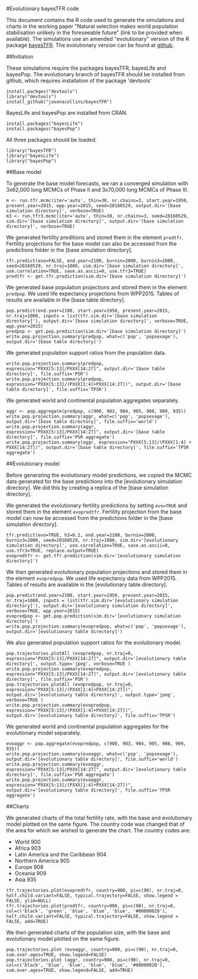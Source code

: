 #Evolutionary bayesTFR code

This document contains the R code used to generate the simulations and charts in the working paper "Natural selection makes world population stabilisation unlikely in the foreseeable future" (link to be provided when available). The simulations use an amended "evolutionary" version of the R package [bayesTFR](https://cran.r-project.org/web/packages/bayesTFR/index.html). The evolutionary version can be found at [github](https://github.com/jasonacollins/bayesTFR).

##Initiation

These simulations require the packages bayesTFR, bayesLife and bayesPop. The evolutionary branch of bayesTFR should be installed from github, which requires installation of the package 'devtools'
```
install.packges("devtools")
library("devtools")
install_github("jasonacollins/bayesTFR")
```

BayesLife and bayesPop are installed from CRAN.
```
install.packages("bayesLife")
install.packages("bayesPop")
```

All three packages should be loaded.
```
library("bayesTFR")
library("bayesLife")
library("bayesPop")
```

##Base model

To generate the base model forecasts, we ran a converged simulation with 3x62,000 long MCMCs of Phase II and 3x70,000 long MCMCs of Phase III.
```
m <- run.tfr.mcmc(iter='auto', thin=30, nr.chains=3, start.year=1950, present.year=2015, wpp.year=2015, seed=20160529, output.dir='[base simulation directory]', verbose=TRUE)
m3 <- run.tfr3.mcmc(iter='auto', thin=30, nr.chains=3, seed=20160529, sim.dir='[base simulation directory]', output.dir='[base simulation directory]', verbose=TRUE)
```

We generated fertility preditions and stored them in the element `predtfr`. Fertility projections for the base model can also be accessed from the predictions folder in the [base simulation directory].
```
tfr.predict(evo=FALSE, end.year=2100, burnin=2000, burnin3=2000, seed=20160529, nr.traj=1000, sim.dir='[base simulation directory]', use.correlation=TRUE, save.as.ascii=0, use.tfr3=TRUE)
predtfr <- get.tfr.prediction(sim.dir='[base simulation directory]')
```

We generated base population projections and stored them in the element `predpop`. We used life expectancy projections from WPP2015. Tables of results are available in the [base table directory].
```
pop.predict(end.year=2100, start.year=1950, present.year=2015, nr.traj=1000, inputs = list(tfr.sim.dir='[base simulation directory]'), output.dir='[base simulation directory]', verbose=TRUE, wpp.year=2015)
predpop <- get.pop.prediction(sim.dir='[base simulation directory]')
write.pop.projection.summary(predpop, what=c('pop', 'popsexage'), output.dir='[base table directory]')
```

We generated population support ratios from the population data.
```
write.pop.projection.summary(predpop, expression="PXXX[5:13]/PXXX[14:27]", output.dir='[base table directory]', file.suffix='PSR')
write.pop.projection.summary(predpop, expression="PXXX[5:13]/(PXXX[1:4]+PXXX[14:27])", output.dir='[base table directory]', file.suffix='TPSR')
```

We generated world and continental population aggregates separately.
```
aggr <- pop.aggregate(predpop, c(900, 903, 904, 905, 908, 909, 935))
write.pop.projection.summary(aggr, what=c('pop', 'popsexage'), output.dir='[base table directory]', file.suffix='world')
write.pop.projection.summary(aggr, expression="PXXX[5:13]/PXXX[14:27]", output.dir='[base table directory]', file.suffix='PSR aggregate')
write.pop.projection.summary(aggr, expression="PXXX[5:13]/(PXXX[1:4] + PXXX[14:27])", output.dir='[base table directory]', file.suffix='TPSR aggregate')
```

##Evolutionary model

Before generating the evolutionary model predictions, we copied the MCMC data generated for the base predictions into the [evolutionary simulation directory]. We did this by creating a replica of the [base simulation directory].

We generated the evolutionary fertility predictions by setting `evo=TRUE` and stored them in the element `evopredtfr`. Fertility projection from the base model can now be accessed from the predictions folder in the [base simulation directory].
```
tfr.predict(evo=TRUE, h2=0.2, end.year=2100, burnin=2000, burnin3=2000, seed=20160529, nr.traj=1000, sim.dir='[evolutionary simulation directory]', use.correlation=TRUE, save.as.ascii=0, use.tfr3=TRUE, replace.output=TRUE)
evopredtfr <- get.tfr.prediction(sim.dir='[evolutionary simulation directory]')
```

We then generated evolutionary population projections and stored them in the element `evopredpop`. We used life expectancy data from WPP2015. Tables of results are available in the [evolutionary table directory].
```
pop.predict(end.year=2100, start.year=1950, present.year=2015, nr.traj=1000, inputs = list(tfr.sim.dir='[evolutionary simulation directory]'), output.dir='[evolutionary simulation directory]', verbose=TRUE, wpp.year=2015)
evopredpop <- get.pop.prediction(sim.dir='[evolutionary simulation directory]')
write.pop.projection.summary(evopredpop, what=c('pop', 'popsexage'), output.dir='[evolutionary table directory]')
```

We also generated population support ratios for the evolutionary model.
```
pop.trajectories.plotAll (evopredpop, nr.traj=0, expression="PXXX[5:13]/PXXX[14:27]", output.dir='[evolutionary table directory]', output.type='jpeg', verbose=TRUE )
write.pop.projection.summary(evopredpop, expression="PXXX[5:13]/PXXX[14:27]", output.dir='[evolutionary table directory]', file.suffix='PSR')
pop.trajectories.plotAll (evopredpop, nr.traj=0, expression="PXXX[5:13]/(PXXX[1:4]+PXXX[14:27])", output.dir='[evolutionary table directory]', output.type='jpeg', verbose=TRUE )
write.pop.projection.summary(evopredpop, expression="PXXX[5:13]/(PXXX[1:4]+PXXX[14:27])", output.dir='[evolutionary table directory]', file.suffix='TPSR')
```

We generated world and continental population aggregates for the evolutionary model separately.
```
evoaggr <- pop.aggregate(evopredpop, c(900, 903, 904, 905, 908, 909, 935))
write.pop.projection.summary(evoaggr, what=c('pop', 'popsexage'), output.dir='[evolutionary table directory]', file.suffix='world')
write.pop.projection.summary(evoaggr, expression="PXXX[5:13]/PXXX[14:27]", output.dir='[evolutionary table directory]', file.suffix='PSR aggregate')
write.pop.projection.summary(evoaggr, expression="PXXX[5:13]/(PXXX[1:4]+PXXX[14:27])", output.dir='[evolutionary table directory]', file.suffix='TPSR aggregate')
```

##Charts

We generated charts of the total fertility rate, with the base and evolutionary model plotted on the same figure. The country code was changed that of the area for which we wished to generate the chart. The country codes are:

* World 900
* Africa 903
* Latin America and the Caribbean 904
* Northern America 905
* Europe 908
* Oceania 909
* Asia 935

```
tfr.trajectories.plot(evopredtfr, country=900, pi=c(90), nr.traj=0, half.child.variant=FALSE, typical.trajectory=FALSE, show.legend = FALSE, ylim=NULL)
tfr.trajectories.plot(predtfr, country=900, pi=c(90), nr.traj=0, col=c('black', 'green', 'blue', 'blue', 'blue', '#00000020'), half.child.variant=FALSE, typical.trajectory=FALSE, show.legend = FALSE, add=TRUE)
```

We then generated charts of the population size, with the base and evolutionary model plotted on the same figure.
```
pop.trajectories.plot (evoaggr, country=900, pi=c(90), nr.traj=0, sum.over.ages=TRUE, show.legend=FALSE)
pop.trajectories.plot (aggr, country=900, pi=c(90), nr.traj=0, col=c('black', 'blue', 'blue', 'blue', 'blue', '#00000020'), sum.over.ages=TRUE, show.legend=FALSE, add=TRUE)

```